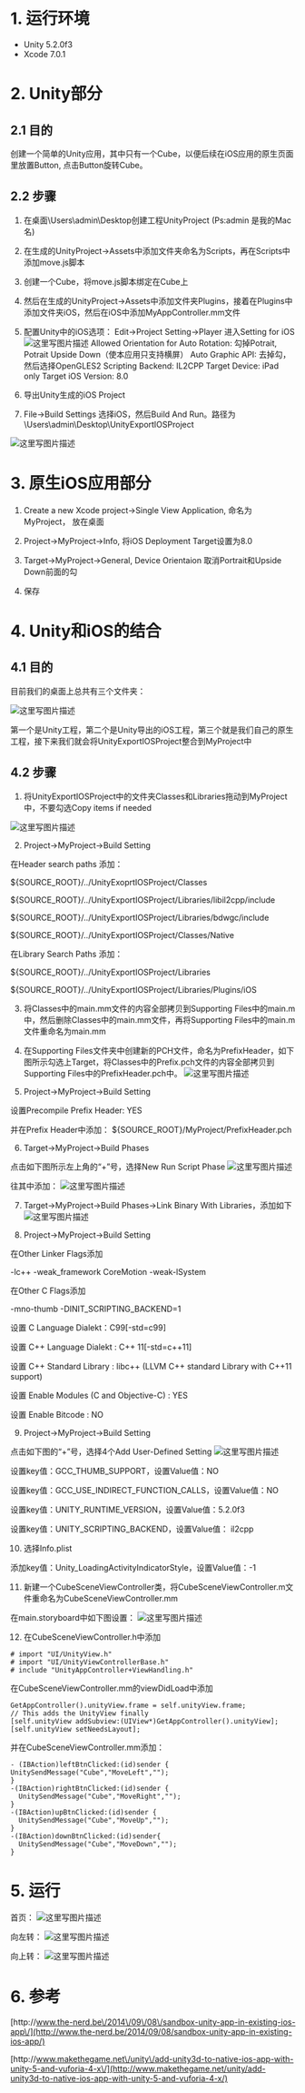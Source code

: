 # 1. 运行环境

* Unity 5.2.0f3
* Xcode 7.0.1

# 2. Unity部分

## 2.1 目的

创建一个简单的Unity应用，其中只有一个Cube，以便后续在iOS应用的原生页面里放置Button, 点击Button旋转Cube。

## 2.2 步骤

1. 在桌面\Users\admin\Desktop创建工程UnityProject \(Ps:admin 是我的Mac名\)
2. 在生成的UnityProject-&gt;Assets中添加文件夹命名为Scripts，再在Scripts中添加move.js脚本
3. 创建一个Cube，将move.js脚本绑定在Cube上
4. 然后在生成的UnityProject-&gt;Assets中添加文件夹Plugins，接着在Plugins中添加文件夹iOS，然后在iOS中添加MyAppController.mm文件
5. 配置Unity中的iOS选项：
  Edit-&gt;Project Setting-&gt;Player 进入Setting for iOS
  ![这里写图片描述](http://img.blog.csdn.net/20151023170353065)
  Allowed Orientation for Auto Rotation: 勾掉Potrait,  Potrait Upside Down（使本应用只支持横屏）
  Auto Graphic API: 去掉勾，然后选择OpenGLES2
  Scripting Backend: IL2CPP
  Target Device: iPad only
  Target iOS Version: 8.0

6. 导出Unity生成的iOS Project

7. File-&gt;Build Settings 选择iOS，然后Build And Run。路径为\Users\admin\Desktop\UnityExportIOSProject


![这里写图片描述](http://img.blog.csdn.net/20151023171813084)

# 3. 原生iOS应用部分

1. Create a new Xcode project-&gt;Single View Application, 命名为MyProject， 放在桌面

2. Project-&gt;MyProject-&gt;Info, 将iOS Deployment Target设置为8.0

3. Target-&gt;MyProject-&gt;General, Device Orientaion 取消Portrait和Upside Down前面的勾

4. 保存


# 4. Unity和iOS的结合

## 4.1 目的

目前我们的桌面上总共有三个文件夹：

![这里写图片描述](http://img.blog.csdn.net/20151023172747083)

第一个是Unity工程，第二个是Unity导出的iOS工程，第三个就是我们自己的原生工程，接下来我们就会将UnityExportIOSProject整合到MyProject中

## 4.2 步骤

1. 将UnityExportIOSProject中的文件夹Classes和Libraries拖动到MyProject中，不要勾选Copy items if needed

  ![这里写图片描述](http://img.blog.csdn.net/20151023173630807)

2. Project-&gt;MyProject-&gt;Build Setting

  在Header search paths 添加：

  ${SOURCE\_ROOT}\/..\/UnityExoprtIOSProject\/Classes

  ${SOURCE\_ROOT}\/..\/UnityExportIOSProject\/Libraries\/libil2cpp\/include

  ${SOURCE\_ROOT}\/..\/UnityExportIOSProject\/Libraries\/bdwgc\/include

  ${SOURCE\_ROOT}\/..\/UnityExportIOSProject\/Classes\/Native

  在Library Search Paths 添加：

  ${SOURCE\_ROOT}\/..\/UnityExportIOSProject\/Libraries

  ${SOURCE\_ROOT}\/..\/UnityExportIOSProject\/Libraries\/Plugins\/iOS

3. 将Classes中的main.mm文件的内容全部拷贝到Supporting Files中的main.m中，然后删除Classes中的main.mm文件，再将Supporting Files中的main.m文件重命名为main.mm

4. 在Supporting Files文件夹中创建新的PCH文件，命名为PrefixHeader，如下图所示勾选上Target，将Classes中的Prefix.pch文件的内容全部拷贝到Supporting Files中的PrefixHeader.pch中。
  ![这里写图片描述](http://img.blog.csdn.net/20151023180138405)

5. Project-&gt;MyProject-&gt;Build Setting

  设置Precompile Prefix Header: YES

  并在Prefix Header中添加：
  ${SOURCE\_ROOT}\/MyProject\/PrefixHeader.pch

6. Target-&gt;MyProject-&gt;Build Phases

  点击如下图所示左上角的“+”号，选择New Run Script Phase
  ![这里写图片描述](http://img.blog.csdn.net/20151023193513870)

  往其中添加：
  ![这里写图片描述](http://img.blog.csdn.net/20151023193351099)

7. Target-&gt;MyProject-&gt;Build Phases-&gt;Link Binary With Libraries，添加如下
  ![这里写图片描述](http://img.blog.csdn.net/20151023181535829)

8. Project-&gt;MyProject-&gt;Build Setting

  在Other Linker Flags添加

  -lc++
  -weak\_framework
  CoreMotion
  -weak-lSystem

  在Other C Flags添加

  -mno-thumb
  -DINIT\_SCRIPTING\_BACKEND=1

  设置 C Language Dialekt：C99\[-std=c99\]

  设置 C++ Language Dialekt : C++ 11\[-std=c++11\]

  设置 C++ Standard Library : libc++ \(LLVM C++ standard Library with C++11 support\)

  设置 Enable Modules \(C and Objective-C\) : YES

  设置 Enable Bitcode : NO

9. Project-&gt;MyProject-&gt;Build Setting

  点击如下图的“+”号，选择4个Add User-Defined Setting
  ![这里写图片描述](http://img.blog.csdn.net/20151023182715982)

  设置key值：GCC\_THUMB\_SUPPORT，设置Value值：NO

  设置key值：GCC\_USE\_INDIRECT\_FUNCTION\_CALLS，设置Value值：NO

  设置key值：UNITY\_RUNTIME\_VERSION，设置Value值：5.2.0f3

  设置key值：UNITY\_SCRIPTING\_BACKEND，设置Value值： il2cpp

10. 选择Info.plist

  添加key值：Unity\_LoadingActivityIndicatorStyle，设置Value值：-1

11. 新建一个CubeSceneViewController类，将CubeSceneViewController.m文件重命名为CubeSceneViewController.mm

  在main.storyboard中如下图设置：
  ![这里写图片描述](http://img.blog.csdn.net/20151023190750486)

12. 在CubeSceneViewController.h中添加

```
# import "UI/UnityView.h"
# import "UI/UnityViewControllerBase.h"
# include "UnityAppController+ViewHandling.h"
```

在CubeSceneViewController.mm的viewDidLoad中添加

```
GetAppController().unityView.frame = self.unityView.frame;
// This adds the UnityView finally
[self.unityView addSubview:(UIView*)GetAppController().unityView];
[self.unityView setNeedsLayout];
```

并在CubeSceneViewController.mm添加：

```
- (IBAction)leftBtnClicked:(id)sender {
UnitySendMessage("Cube","MoveLeft","");
}
-(IBAction)rightBtnClicked:(id)sender {
  UnitySendMessage("Cube","MoveRight","");
}
-(IBAction)upBtnClicked:(id)sender {
  UnitySendMessage("Cube","MoveUp","");
}
-(IBAction)downBtnClicked:(id)sender{
  UnitySendMessage("Cube","MoveDown","");
}
```

# 5. 运行

首页：
![这里写图片描述](http://img.blog.csdn.net/20151023191548603)

向左转：
![这里写图片描述](http://img.blog.csdn.net/20151023191612691)

向上转：
![这里写图片描述](http://img.blog.csdn.net/20151023191625541)

# 6. 参考

[http:\/\/www.the-nerd.be\/2014\/09\/08\/sandbox-unity-app-in-existing-ios-app\/](http://www.the-nerd.be/2014/09/08/sandbox-unity-app-in-existing-ios-app/)

[http:\/\/www.makethegame.net\/unity\/add-unity3d-to-native-ios-app-with-unity-5-and-vuforia-4-x\/](http://www.makethegame.net/unity/add-unity3d-to-native-ios-app-with-unity-5-and-vuforia-4-x/)

